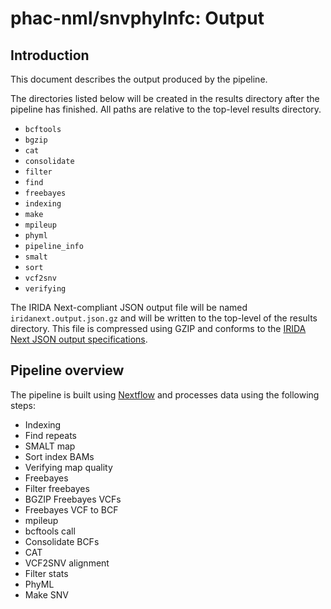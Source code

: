 # phac-nml/snvphylnfc: Output

## Introduction

This document describes the output produced by the pipeline.

The directories listed below will be created in the results directory after the pipeline has finished. All paths are relative to the top-level results directory.

- `bcftools`
- `bgzip`
- `cat`
- `consolidate`
- `filter`
- `find`
- `freebayes`
- `indexing`
- `make`
- `mpileup`
- `phyml`
- `pipeline_info`
- `smalt`
- `sort`
- `vcf2snv`
- `verifying`

The IRIDA Next-compliant JSON output file will be named `iridanext.output.json.gz` and will be written to the top-level of the results directory. This file is compressed using GZIP and conforms to the [IRIDA Next JSON output specifications](https://github.com/phac-nml/pipeline-standards).

## Pipeline overview

The pipeline is built using [Nextflow](https://www.nextflow.io/) and processes data using the following steps:

- Indexing
- Find repeats
- SMALT map
- Sort index BAMs
- Verifying map quality
- Freebayes
- Filter freebayes
- BGZIP Freebayes VCFs
- Freebayes VCF to BCF
- mpileup
- bcftools call
- Consolidate BCFs
- CAT
- VCF2SNV alignment
- Filter stats
- PhyML
- Make SNV
